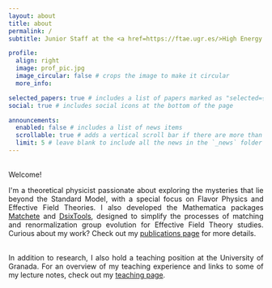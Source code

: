 ```yaml
---
layout: about
title: about
permalink: /
subtitle: Junior Staff at the <a href=https://ftae.ugr.es/>High Energy Theory Group</a> in the Univerisity of Granada.

profile:
  align: right
  image: prof_pic.jpg
  image_circular: false # crops the image to make it circular
  more_info: 

selected_papers: true # includes a list of papers marked as "selected={true}"
social: true # includes social icons at the bottom of the page

announcements:
  enabled: false # includes a list of news items
  scrollable: true # adds a vertical scroll bar if there are more than 3 news items
  limit: 5 # leave blank to include all the news in the `_news` folder
---
```


<br>Welcome!

<div style="text-align: justify;">
I'm a theoretical physicist passionate about exploring the mysteries that lie beyond the Standard Model, with a special focus on Flavor Physics and Effective Field Theories. I also developed the Mathematica packages <a href="https://gitlab.com/matchete/matchete">Matchete</a> and <a href="https://dsixtools.github.io/">DsixTools</a>, designed to simplify the processes of matching and renormalization group evolution for Effective Field Theory studies. Curious about my work? Check out my <a href="/publications">publications page</a> for more details.
<br/> 

<br>In addition to research, I also hold a teaching position at the University of Granada. For an overview of my teaching experience and links to some of my lecture notes, check out my <a href="/teaching">teaching page</a>.
</div>
